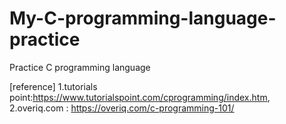 # My-C-programming-language-practice
Practice C programming language 

[reference]
1.tutorials point:https://www.tutorialspoint.com/cprogramming/index.htm,
2.overiq.com : https://overiq.com/c-programming-101/

